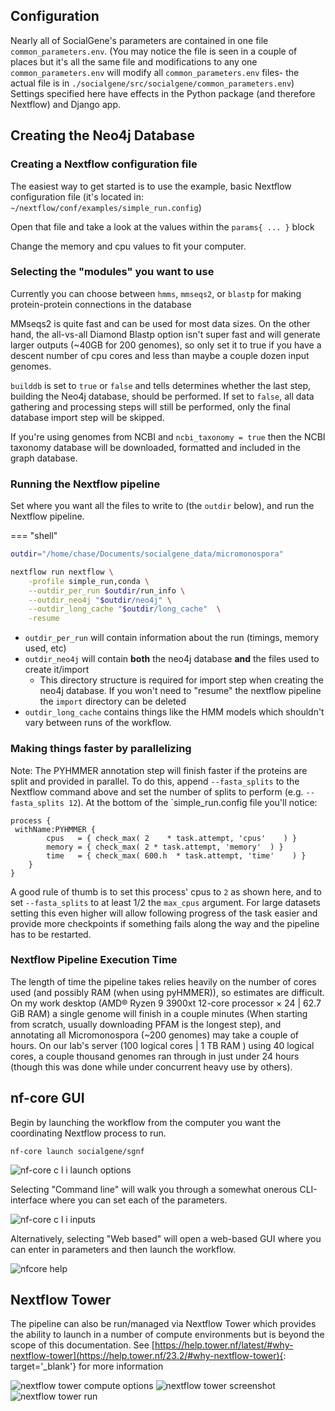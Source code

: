 
## Configuration

Nearly all of SocialGene's parameters are contained in one file `common_parameters.env`. (You may notice the file is seen in a couple of places but it's all the same file and modifications to any one `common_parameters.env` will modify all `common_parameters.env` files- the actual file is in `./socialgene/src/socialgene/common_parameters.env`) Settings specified here have effects in the Python package (and therefore Nextflow) and Django app.

## Creating the Neo4j Database

### Creating a Nextflow configuration file

The easiest way to get started is to use the example, basic Nextflow configuration file (it's located in: `~/nextflow/conf/examples/simple_run.config`)

Open that file and take a look at the values within the `params{ ... }` block

Change the memory and cpu values to fit your computer.

### Selecting the "modules" you want to use

Currently you can choose between `hmms`, `mmseqs2`, or `blastp` for making protein-protein connections in the database

MMseqs2 is quite fast and can be used for most data sizes. On the other hand, the all-vs-all Diamond Blastp option isn't super fast and will generate larger outputs (~40GB for 200 genomes), so only set it to true if you have a descent number of cpu cores and less than maybe a couple dozen input genomes.

`builddb` is set to `true` or `false` and tells determines whether the last step, building the Neo4j database, should be performed. If set to `false`, all data gathering and processing steps will still be performed, only the final database import step will be skipped.

If you're using genomes from NCBI and `ncbi_taxonomy = true` then the NCBI taxonomy database will be downloaded, formatted and included in the graph database.

### Running the Nextflow pipeline

Set where you want all the files to write to (the `outdir` below), and run the Nextflow pipeline.

=== "shell"
```bash
outdir="/home/chase/Documents/socialgene_data/micromonospora"

nextflow run nextflow \
    -profile simple_run,conda \
    --outdir_per_run $outdir/run_info \
    --outdir_neo4j "$outdir/neo4j" \
    --outdir_long_cache "$outdir/long_cache"  \
    -resume
```

- `outdir_per_run` will contain information about the run (timings, memory used, etc)
- `outdir_neo4j` will contain **both** the neo4j database **and** the files used to create it/import
  - This directory structure is required for import step when creating the neo4j database. If you won't need to "resume" the nextflow pipeline the `import` directory can be deleted
- `outdir_long_cache` contains things like the HMM models which shouldn't vary between runs of the workflow.

### Making things faster by parallelizing

Note: The PYHMMER annotation step will finish faster if the proteins are split and provided in parallel. To do this, append `--fasta_splits` to the Nextflow command above and set the number of splits to perform (e.g. `--fasta_splits 12`). At the bottom of the `simple_run.config file you'll notice:

```base
process {
 withName:PYHMMER {
        cpus   = { check_max( 2    * task.attempt, 'cpus'    ) }
        memory = { check_max( 2 * task.attempt, 'memory'  ) }
        time   = { check_max( 600.h  * task.attempt, 'time'    ) }
    }
}
```

A good rule of thumb is to set this process' cpus to `2` as shown here, and to set `--fasta_splits` to at least 1/2 the `max_cpus` argument. For large datasets setting this even higher will allow following progress of the task easier and provide more checkpoints if something fails along the way and the pipeline has to be restarted.

### Nextflow Pipeline Execution Time

The length of time the pipeline takes relies heavily on the number of cores used (and possibly RAM (when using pyHMMER)), so estimates are difficult. On my work desktop (AMD® Ryzen 9 3900xt 12-core processor × 24 | 62.7 GiB RAM) a single genome will finish in a couple minutes (When starting from scratch, usually downloading PFAM is the longest step), and annotating all Micromonospora (~200 genomes) may take a couple of hours. On our lab's server (100 logical cores | 1 TB RAM ) using 40 logical cores, a couple thousand genomes ran through in just under 24 hours (though this was done while under concurrent heavy use by others).


## nf-core GUI

Begin by launching the workflow from the computer you want the coordinating Nextflow process to run.

```
nf-core launch socialgene/sgnf
```
![nf-core c l i launch options](./media/nfcore_cli_launch.png)

Selecting "Command line" will walk you through a somewhat onerous CLI-interface where you can set each of the parameters.

![nf-core c l i inputs](./media/nfcore_cli_inputs.png)

Alternatively, selecting "Web based" will open a web-based GUI where you can enter in parameters and then launch the workflow.

![nfcore help](./media/nfcore_help_web.png)


## Nextflow Tower

The pipeline can also be run/managed via Nextflow Tower which provides the ability to launch in a number of compute environments but is beyond the scope of this documentation. See [https://help.tower.nf/latest/#why-nextflow-tower](https://help.tower.nf/23.2/#why-nextflow-tower){: target='_blank'} for more information

![nextflow tower compute options](./media/tower2.png)
![nextflow tower screenshot](./media/tower.png)
![nextflow tower run](./media/tower_results.png)
